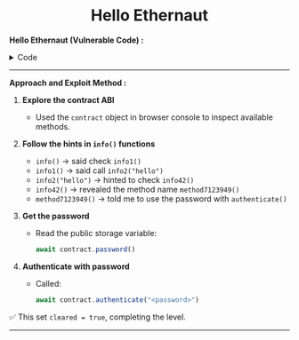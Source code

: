 <div align="center">

# Hello Ethernaut

</div>



**Hello Ethernaut (Vulnerable Code) :**


<details>
<summary>Code</summary>

```solidity
// SPDX-License-Identifier: MIT
pragma solidity ^0.8.0;

contract Instance {
    string public password;
    uint8 public infoNum = 42;
    string public theMethodName = "The method name is method7123949.";
    bool private cleared = false;

    // constructor
    constructor(string memory _password) {
        password = _password;
    }

    function info() public pure returns (string memory) {
        return "You will find what you need in info1().";
    }

    function info1() public pure returns (string memory) {
        return 'Try info2(), but with "hello" as a parameter.';
    }

    function info2(string memory param) public pure returns (string memory) {
        if (keccak256(abi.encodePacked(param)) == keccak256(abi.encodePacked("hello"))) {
            return "The property infoNum holds the number of the next info method to call.";
        }
        return "Wrong parameter.";
    }

    function info42() public pure returns (string memory) {
        return "theMethodName is the name of the next method.";
    }

    function method7123949() public pure returns (string memory) {
        return "If you know the password, submit it to authenticate().";
    }

    function authenticate(string memory passkey) public {
        if (keccak256(abi.encodePacked(passkey)) == keccak256(abi.encodePacked(password))) {
            cleared = true;
        }
    }

    function getCleared() public view returns (bool) {
        return cleared;
    }
}
}
```

</details>

---------

**Approach and Exploit Method :** 

1. **Explore the contract ABI**  
   - Used the `contract` object in browser console to inspect available methods.  

2. **Follow the hints in `info()` functions**  
   - `info()` → said check `info1()`  
   - `info1()` → said call `info2("hello")`  
   - `info2("hello")` → hinted to check `info42()`  
   - `info42()` → revealed the method name `method7123949()`  
   - `method7123949()` → told me to use the password with `authenticate()`  

3. **Get the password**  
   - Read the public storage variable:  
     ```javascript
     await contract.password()
     ```

4. **Authenticate with password**  
   - Called:
     ```javascript
     await contract.authenticate("<password>")
     ```

✅ This set `cleared = true`, completing the level.

---